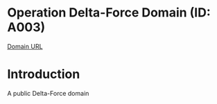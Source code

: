 # Operation Delta-Force Domain (ID: A003)
[Domain URL](https://ejunz.com/d/A003/)

# Introduction
A public Delta-Force domain
